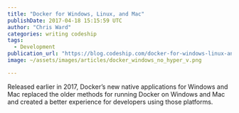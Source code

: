 ```yaml
---
title: "Docker for Windows, Linux, and Mac"
publishDate: 2017-04-18 15:15:59 UTC
author: "Chris Ward"
categories: writing codeship
tags:
  - Development
publication_url: "https://blog.codeship.com/docker-for-windows-linux-and-mac/"
image: ~/assets/images/articles/docker_windows_no_hyper_v.png

---
```

Released earlier in 2017, Docker’s new native applications for Windows and Mac replaced the older methods for running Docker on Windows and Mac and created a better experience for developers using those platforms.

